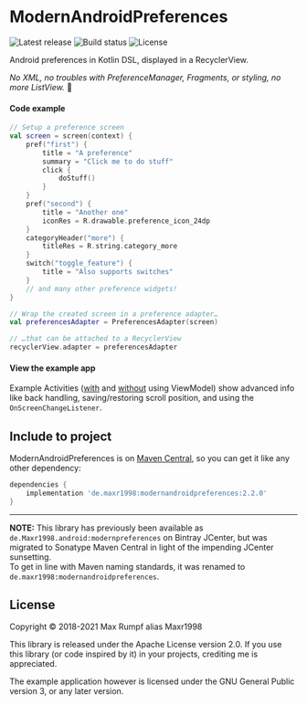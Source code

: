 # ModernAndroidPreferences

![Latest release](https://img.shields.io/github/v/release/Maxr1998/ModernAndroidPreferences)
![Build status](https://img.shields.io/github/workflow/status/Maxr1998/ModernAndroidPreferences/Build%20library%20and%20test%20app)
![License](https://img.shields.io/github/license/Maxr1998/ModernAndroidPreferences)

Android preferences in Kotlin DSL, displayed in a RecyclerView.

_No XML, no troubles with PreferenceManager, Fragments, or styling, no more ListView._ :tada:

#### Code example
```Kotlin
// Setup a preference screen
val screen = screen(context) {
    pref("first") {
        title = "A preference"
        summary = "Click me to do stuff"
        click {
            doStuff()
        }
    }
    pref("second") {
        title = "Another one"
        iconRes = R.drawable.preference_icon_24dp
    }
    categoryHeader("more") {
        titleRes = R.string.category_more
    }
    switch("toggle_feature") {
        title = "Also supports switches"
    }
    // and many other preference widgets!
}

// Wrap the created screen in a preference adapter…
val preferencesAdapter = PreferencesAdapter(screen)

// …that can be attached to a RecyclerView
recyclerView.adapter = preferencesAdapter
```

#### View the example app
Example Activities ([with](https://github.com/Maxr1998/ModernAndroidPreferences/tree/master/testapp/src/main/java/de/Maxr1998/modernpreferences/example/view_model) and [without](https://github.com/Maxr1998/ModernAndroidPreferences/blob/master/testapp/src/main/java/de/Maxr1998/modernpreferences/example/TestActivity.kt) using ViewModel)
show advanced info like back handling, saving/restoring scroll position, and using the `OnScreenChangeListener`.

## Include to project
ModernAndroidPreferences is on [Maven Central](https://search.maven.org/artifact/de.maxr1998/modernandroidpreferences),
so you can get it like any other dependency:

```gradle
dependencies {
    implementation 'de.maxr1998:modernandroidpreferences:2.2.0'
}
```

---

**NOTE:** This library has previously been available as `de.Maxr1998.android:modernpreferences` on Bintray JCenter,
but was migrated to Sonatype Maven Central in light of the impending JCenter sunsetting.  
To get in line with Maven naming standards, it was renamed to `de.maxr1998:modernandroidpreferences`.

## License
Copyright © 2018-2021  Max Rumpf alias Maxr1998

This library is released under the Apache License version 2.0.
If you use this library (or code inspired by it) in your projects, crediting me is appreciated.

The example application however is licensed under the GNU General Public version 3, or any later version.